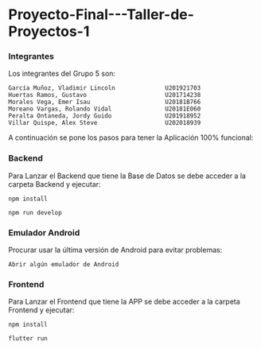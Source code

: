 # Proyecto-Final---Taller-de-Proyectos-1

### Integrantes

Los integrantes del Grupo 5 son:
```
García Muñoz, Vladimir Lincoln              U201921703
Huertas Ramos, Gustavo                      U201714238
Morales Vega, Emer Isau	      	            U20181B766
Moreano Vargas, Rolando Vidal               U20181E060
Peralta Ontaneda, Jordy Guido               U201918952
Villar Quispe, Alex Steve                   U202018939
```

A continuación se pone los pasos para tener la Aplicación 100% funcional:

### Backend

Para Lanzar el Backend que tiene la Base de Datos se debe acceder a la carpeta Backend y ejecutar:
```
npm install
```
```
npm run develop
```
### Emulador Android
Procurar usar la última versión de Android para evitar problemas:
```
Abrir algún emulador de Android
```
### Frontend

Para Lanzar el Frontend que tiene la APP se debe acceder a la carpeta Frontend y ejecutar:
```
npm install
```
```
flutter run
```

